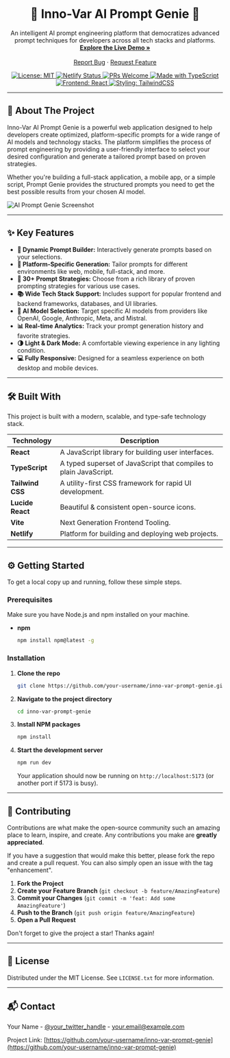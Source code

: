 <div align="center">
  <h1 align="center">🤖 Inno-Var AI Prompt Genie 🤖</h1>
  <p align="center">
    An intelligent AI prompt engineering platform that democratizes advanced prompt techniques for developers across all tech stacks and platforms.
    <br />
    <a href="https://inno-var-prompt-genie.netlify.app/"><strong>Explore the Live Demo »</strong></a>
    <br />
    <br />
    <a href="https://github.com/your-username/inno-var-prompt-genie/issues">Report Bug</a>
    ·
    <a href="https://github.com/your-username/inno-var-prompt-genie/issues">Request Feature</a>
  </p>
</div>

<!-- Badges -->
<div align="center">
  <a href="https://opensource.org/licenses/MIT">
    <img src="https://img.shields.io/badge/License-MIT-yellow.svg" alt="License: MIT">
  </a>
  <!-- YOUR LIVE NETLIFY BADGE -->
  <a href="https://app.netlify.com/projects/inno-var-prompt-genie/deploys">
    <img src="https://api.netlify.com/api/v1/badges/20e56943-252d-44b4-9cad-1cd060f26aae/deploy-status" alt="Netlify Status">
  </a>
  <a href="http://makeapullrequest.com">
     <img src="https://img.shields.io/badge/PRs-welcome-brightgreen.svg?style=flat-square" alt="PRs Welcome">
  </a>
   <a href="https://www.typescriptlang.org/">
    <img src="https://img.shields.io/badge/Made%20with-TypeScript-blue.svg" alt="Made with TypeScript">
  </a>
   <a href="https://reactjs.org/">
    <img src="https://img.shields.io/badge/Frontend-React-blue.svg?logo=react" alt="Frontend: React">
  </a>
  <a href="https://tailwindcss.com/">
    <img src="https://img.shields.io/badge/Styling-TailwindCSS-cyan.svg?logo=tailwind-css" alt="Styling: TailwindCSS">
  </a>
</div>

---

## 🚀 About The Project

Inno-Var AI Prompt Genie is a powerful web application designed to help developers create optimized, platform-specific prompts for a wide range of AI models and technology stacks. The platform simplifies the process of prompt engineering by providing a user-friendly interface to select your desired configuration and generate a tailored prompt based on proven strategies.

Whether you're building a full-stack application, a mobile app, or a simple script, Prompt Genie provides the structured prompts you need to get the best possible results from your chosen AI model.

![AI Prompt Genie Screenshot](https://i.imgur.com/your-screenshot-url.png) <!-- IMPORTANT: Replace with a real screenshot URL! -->

---

## ✨ Key Features

-   **🔧 Dynamic Prompt Builder:** Interactively generate prompts based on your selections.
-   **📱 Platform-Specific Generation:** Tailor prompts for different environments like web, mobile, full-stack, and more.
-   **🧠 30+ Prompt Strategies:** Choose from a rich library of proven prompting strategies for various use cases.
-   **📚 Wide Tech Stack Support:** Includes support for popular frontend and backend frameworks, databases, and UI libraries.
-   **🤖 AI Model Selection:** Target specific AI models from providers like OpenAI, Google, Anthropic, Meta, and Mistral.
-   **📊 Real-time Analytics:** Track your prompt generation history and favorite strategies.
-   **🌗 Light & Dark Mode:** A comfortable viewing experience in any lighting condition.
-   **💻 Fully Responsive:** Designed for a seamless experience on both desktop and mobile devices.

---

## 🛠️ Built With

This project is built with a modern, scalable, and type-safe technology stack.

| Technology      | Description                               |
| --------------- | ----------------------------------------- |
| **React**       | A JavaScript library for building user interfaces. |
| **TypeScript**  | A typed superset of JavaScript that compiles to plain JavaScript. |
| **Tailwind CSS**| A utility-first CSS framework for rapid UI development. |
| **Lucide React**| Beautiful & consistent open-source icons. |
| **Vite**        | Next Generation Frontend Tooling.          |
| **Netlify**     | Platform for building and deploying web projects. |

---

## ⚙️ Getting Started

To get a local copy up and running, follow these simple steps.

### Prerequisites

Make sure you have Node.js and npm installed on your machine.
-   **npm**
    ```sh
    npm install npm@latest -g
    ```

### Installation

1.  **Clone the repo**
    ```sh
    git clone https://github.com/your-username/inno-var-prompt-genie.git
    ```
2.  **Navigate to the project directory**
    ```sh
    cd inno-var-prompt-genie
    ```
3.  **Install NPM packages**
    ```sh
    npm install
    ```
4.  **Start the development server**
    ```sh
    npm run dev
    ```
    Your application should now be running on `http://localhost:5173` (or another port if 5173 is busy).

---

## 🤝 Contributing

Contributions are what make the open-source community such an amazing place to learn, inspire, and create. Any contributions you make are **greatly appreciated**.

If you have a suggestion that would make this better, please fork the repo and create a pull request. You can also simply open an issue with the tag "enhancement".

1.  **Fork the Project**
2.  **Create your Feature Branch** (`git checkout -b feature/AmazingFeature`)
3.  **Commit your Changes** (`git commit -m 'feat: Add some AmazingFeature'`)
4.  **Push to the Branch** (`git push origin feature/AmazingFeature`)
5.  **Open a Pull Request**

Don't forget to give the project a star! Thanks again!

---

## 📜 License

Distributed under the MIT License. See `LICENSE.txt` for more information.

---

## 📬 Contact

Your Name - [@your_twitter_handle](https://twitter.com/your_twitter_handle) - your.email@example.com

Project Link: [https://github.com/your-username/inno-var-prompt-genie](https://github.com/your-username/inno-var-prompt-genie)
